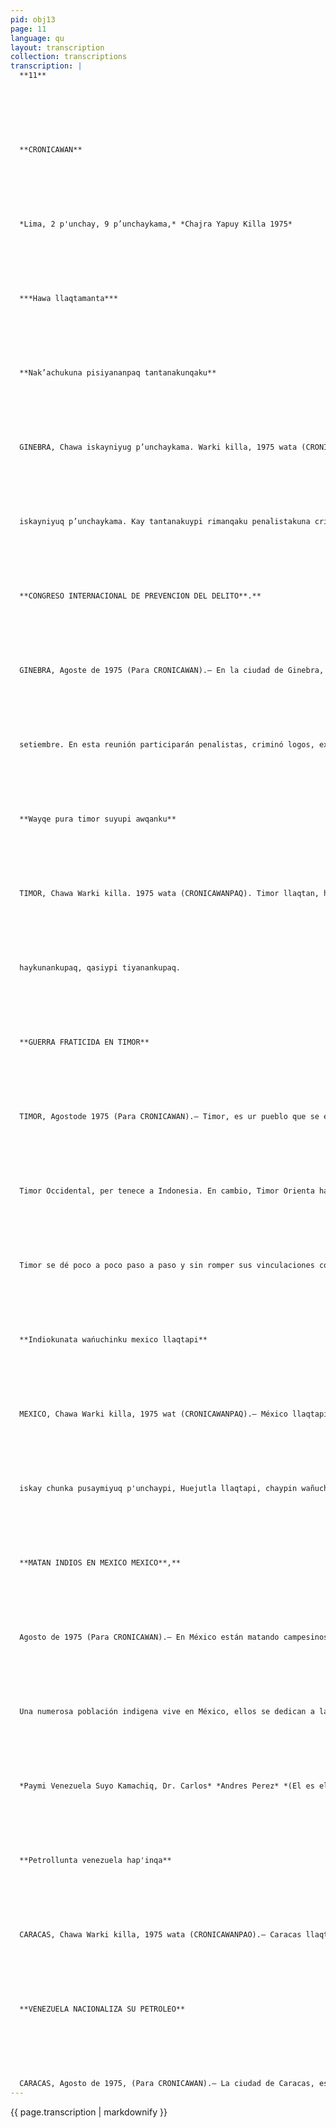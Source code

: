 ```yaml
---
pid: obj13
page: 11
language: qu
layout: transcription
collection: transcriptions
transcription: |
  **11**
  
  
  
  
  
  
  
  **CRONICAWAN**
  
  
  
  
  
  
  
  *Lima, 2 p'unchay, 9 p’unchaykama,* *Chajra Yapuy Killa 1975*
  
  
  
  
  
  
  
  ***Hawa llaqtamanta***
  
  
  
  
  
  
  
  **Nak’achukuna pisiyananpaq tantanakunqaku**
  
  
  
  
  
  
  
  GINEBRA, Chawa iskayniyug p’unchaykama. Warki killa, 1975 wata (CRONICAWAN PAO).— Ginebra llaqtapi tantanakunqaku waranqa manta aswan ashkha delegadukuna, llapan llaqtaku namanta ONU masichayman delegadukuna. Paykunan tantanakungaku imay natan fak'achukuna pis yanman qhawanankupag hinaspa, imatan ruwakun man mana Hak'ay kananpaq. Paykuna tantanakunqaku Ginebra llagtapi, chayta ghawanankupag Chajra yapu killapi, huj ñeqe p'unchaymanta, chunka
  
  
  
  
  
  
  
  iskayniyuq p’unchaykama. Kay tantanakuypi rimanqaku penalistakuna criminologokuna, sociologokuna, policiakuna ima Ohawallangakutag ima raykun llapan musoq llaqtakunapi ñak'achukuna mirarishanku, hinaspa ima mantan chay llaqtakunapi tiyaqkuna manchanku, imaraykun manchayllapi llapan runakuna tiyanku chayta. Pisqa ñeqe tantanakuy fan kanga kay tantana kuy, sapa pisqa watan kayta ruwakushan, 1950 watamanta pacharaq.
  
  
  
  
  
  
  
  **CONGRESO INTERNACIONAL DE PREVENCION DEL DELITO**.**
  
  
  
  
  
  
  
  GINEBRA, Agoste de 1975 (Para CRONICAWAN).— En la ciudad de Ginebra, se reun rán más de mil delegados representantes de todos lo paises acreditados ante le ONU. Ellos se reunirá para ver la manera de disminuir la criminalidad y el modo de erradicarlo. Para contemplar estos ssuntos se reunirán er Ginebra a partir del dia primero hasta el 12 de
  
  
  
  
  
  
  
  setiembre. En esta reunión participarán penalistas, criminó logos, expertos policiales, sociólogos, etc. En este Congreso se examinará por qué la criminalidad se ha extendide en las sociedades modernas, asimismo, el creciente miedo en estas sociedades y el hecho de que los hombres vivan con temor y se sientan inseguros. Este será el Quinte Congreso que se realiza sobre la materia, el mismo que se efectéa cada cinco años a partir de 1950.
  
  
  
  
  
  
  
  **Wayqe pura timor suyupi awqanku**
  
  
  
  
  
  
  
  TIMOR, Chawa Warki killa. 1975 wata (CRONICAWANPAQ). Timor llaqtan, hatun qochaq chawpinpi kashan Isla nisganchismi kashan, Archipiélego de Indonesia sutiyuqpin. Kay Timor Islaqa, Timor Antisuyo Timor Kontisuyokunapi iskay suyupi t'aqasqa kashan. Timor Kontisuyuta, In donesie llaqta kamachi kun, Timor Antisuyo Ichaga, kunan kikin Portu galmanta Coloniallanragkashan. Chay Timor Antisuyu pin, kawsashan iskay masichakuy Timorta gespichinankupaq, sutinkun kashan: Hujnin Frente Revolucionario para la Independencia de Timor (FRETE LINI, paykuna munanku kunamanta pacha,kunan kikin Timor llaqtamar gespichiyta. Huqnintaq kashan Unión Democrática de Timor UDT, paykunmunanku, chika, chikalla manta, thaski, thaskiylla manta, mana Portugalwan p’akispa Timor qespichiy ta Chaymanta, mana allin rimaypi haykugtinku, awqanakuypi kashanku chayta qhawaspan Port qal llaqta kamachiq rantinta, mana imapas ruwayta atispa Portugal llaqtaga mañakuran Indonesia llaqtaman, paykuna Timor Islaman haykunanpaq a maña yawar usunanpaq hinaspa qasi kawsay T morman chayananpaq, allin kawsayman runakuna
  
  
  
  
  
  
  
  haykunankupaq, qasiypi tiyanankupaq.
  
  
  
  
  
  
  
  **GUERRA FRATICIDA EN TIMOR**
  
  
  
  
  
  
  
  TIMOR, Agostode 1975 (Para CRONICAWAN).— Timor, es ur pueblo que se encuentra a medio del mar, es lo que decimos una Isla, se encuentra en lo que se llama el Archipiélago de Indonesia Esta Isla de Timor, se encuentra dividida en dos sectores: Timo Oriental y Timor Occiden
  
  
  
  
  
  
  
  Timor Occidental, per tenece a Indonesia. En cambio, Timor Orienta hasta la fecha es aún Colonia Poruiguesa: En este Timor Oriental, existen dos organizaciones de acuerdo, están en para la liberación de Timor, los nombres de ellos son: Frente Revolu cionario para la Indeper dencia de Timor FRETENIN, es uno, ellos quieren independizar Timor inmediatamente. El otro es la Unión Democrática de Timor UDT, ellos quieren que la independencia de
  
  
  
  
  
  
  
  Timor se dé poco a poco paso a paso y sin romper sus vinculaciones con Portugal. De eso, y al no entrar de acuerdo, están en guerra, viendo eso, el Enviado Espęcial del Gobierno de Portugal, y al no poder hacer nada Portugal, ha pedido a Indonesia que intervenga en la Isla de Timor, a fin de evitar el derramamiento de sangre, qie se establezca la paz y los hombres en armonfa puedan vivir en paz.
  
  
  
  
  
  
  
  **Indiokunata wańuchinku mexico llaqtapi**
  
  
  
  
  
  
  
  MEXICO, Chawa Warki killa, 1975 wat (CRONICAWANPAQ).— México llaqtapi wañuchishanku kanpesinukunata, chay kanpesinukunatan “indios" sutiwan reqsikun. Ashkha indígena runa kunan México lleqtapi tiyanku, paykunan chajrapi llank'anku. Chay indiokunatan wañuchishanku allpanta, qechunankupaq komunidad allpata qechunankupaq chayta ruwanankupaqmi kanpesinokunata ñak'ashanku, hinallataqmi wasi kunata thunichinku, llaqtantapas ninawan hap'ichinku. Ninkun México Suyu pis, chaytan ruwasqanku, Hawk’ay Kusi killapi,
  
  
  
  
  
  
  
  iskay chunka pusaymiyuq p'unchaypi, Huejutla llaqtapi, chaypin wañuchiranku suqta runakunata indigena runakunata; kaqllataqmi Xicotepe llaqtapipas, Chawa Warki killapi chunka pisqayuq p'unchaypi ruwasqaku, chay llaqtata rawrachispa. Chay Xicotepe llaqtapin indios Totonacos nisqa, tiyanku paykuna sarata, frijolita tarpunku.
  
  
  
  
  
  
  
  **MATAN INDIOS EN MEXICO MEXICO**,**
  
  
  
  
  
  
  
  Agosto de 1975 (Para CRONICAWAN).— En México están matando campesinos, a esos campesinos se les conoce con el nombre de Hawk’ay Kusi killapi, "indios".
  
  
  
  
  
  
  
  Una numerosa población indigena vive en México, ellos se dedican a la agricultura. A esos indigenas los están matando para arreba tarles las tierras de su comunidad, para conseguir ello asesinan campesinos, destruyen sus viviendas e incendian sus poblados. En México han dicho que esas cosas han sucedido, el 28 de julio en el poblado de Huejutla, donde asesinaron a seis indfgenas. Igual cosa sucedió el 15 de agosto en e poblado de Xicofepe, poblado que fue incendiado. En ese pueblo XIcotepe, viven los llamados Indios Toto nacos, ellos se dedican a cultivo del maíz y frijoles.
  
  
  
  
  
  
  
  *Paymi Venezuela Suyo Kamachiq, Dr. Carlos* *Andres Perez* *(El es el Dr. Carlos Andrés Pérez, Presidente de* *Venezuela)*.
  
  
  
  
  
  
  
  **Petrollunta venezuela hap'inqa**
  
  
  
  
  
  
  
  CARACAS, Chawa Warki killa, 1975 wata (CRONICAWANPAO).— Caracas llaqtan, Venezuela Suyuta Umallin, chay llaqtapi, iskay chunka isqonniyuq p’unchaypi, Chawa warki killapi, Dr. Carlos Andres Perez, Venezuela Kamachiq, kamachita sut'ichanga Venezuela llaqta Industria Petrolera nisqanchista, paypaq hap'inanpaq. Venezuela llaqtamanta, llapan umalliqkunan chaypin karanku, sutichananpaq. Chayllapitaq karanku llapan Embajadorkunapas, kaqllataqmi mink’asqa runakunapas. Chaymanta, Kamachiq Carlos Andres Perez, pillu t'ikata apaspa, Qespichiq Simón Bolivar p'anpasqa kasqanman rin. Chay raykun, lliw Venezuela llaqta runakuna huj hatun hufunakuyta ruwaranku, Venezuela, llaqta Industria Petrolera hap'isqan, petrollo qhapaq kayninta, raymichaspa.
  
  
  
  
  
  
  
  **VENEZUELA NACIONALIZA SU PETROLEO**
  
  
  
  
  
  
  
  CARACAS, Agosto de 1975, (Para CRONICAWAN).— La ciudad de Caracas, es la Capital de la República de Venezuela, en esa ciudad, el día 28 de agosto, el Presidente de Venezuela Dr. Carlos Andrés Pérez, promulgara la ley que nacionaliza para Venezuela su Industria Petrolera. Todas las autoridades y representantes de los Poderes Pûblicos de Venezuela asistieron a la promulgación. Alli también concurrieron todos los embajadores, asimismo las personalidades invitadas al acto. Luego, el Presidente Carlos Andrés Pérez portando una ofrenda floral, se dirigió al Panteon donde se encuentran los restos del Libertador Simón Bolivar. Por eso, todo el pueblo venezolano, realizó una gran manifestación festejando la nacionalización de la Industrie Petolera Venezolana, que es la principal riqueza de este país.
---
```


{{ page.transcription | markdownify }}
